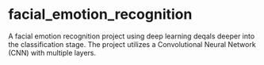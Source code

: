 # facial_emotion_recognition
A facial emotion recognition project using deep learning deqals deeper into the classification stage. The project utilizes a Convolutional Neural Network (CNN) with multiple layers. 
